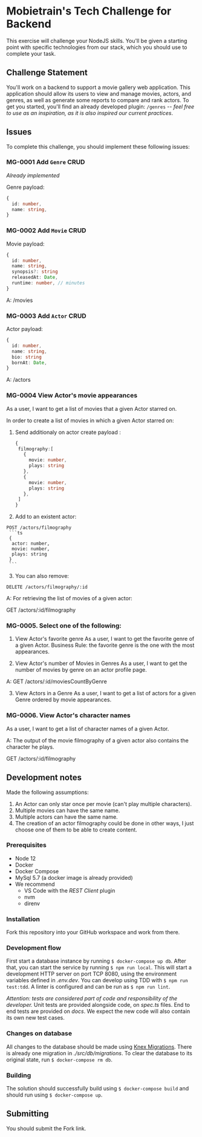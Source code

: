 # Mobietrain's Tech Challenge for Backend

This exercise will challenge your NodeJS skills. You'll be given a starting point with specific technologies from our stack, which you should use to complete your task.

## Challenge Statement

You'll work on a backend to support a movie gallery web application. This application should allow its users to view and manage movies, actors, and genres, as well as generate some reports to compare and rank actors. To get you started, you'll find an already developed plugin: `/genres` -- *feel free to use as an inspiration, as it is also inspired our current practices*.

## Issues

To complete this challenge, you should implement these following issues:

### MG-0001 Add `Genre` CRUD
*Already implemented*

Genre payload:

```ts
{
  id: number,
  name: string,
}
```

### MG-0002 Add `Movie` CRUD
Movie payload:

```ts
{
  id: number,
  name: string,
  synopsis?: string
  releasedAt: Date,
  runtime: number, // minutes
}
```

A: /movies
### MG-0003 Add `Actor` CRUD
Actor payload:

```ts
{
  id: number,
  name: string,
  bio: string
  bornAt: Date,
}
```

A: /actors 

### MG-0004 View Actor's movie appearances

As a user, I want to get a list of movies that a given Actor starred on.

In order to create a list of movies in which a given Actor starred on:
  
  1. Send additionaly on actor create payload :
     ```ts
     {
      filmography:[
        {
          movie: number,
          plays: string
        },
        {
          movie: number,
          plays: string
        },
      ]
     }  
     ```
  2. Add to an existent actor:
    
    POST /actors/filmography
     ```ts
     {
      actor: number,
      movie: number,
      plays: string
     }  
     ```
  3. You can also remove:
    
    DELETE /actors/filmography/:id

A: For retrieving the list of movies of a given actor:

  GET /actors/:id/filmography


### MG-0005. Select one of the following:

1. View Actor's favorite genre
As a user, I want to get the favorite genre of a given Actor.
Business Rule: the favorite genre is the one with the most appearances.

2. View Actor's number of Movies in Genres
As a user, I want to get the number of movies by genre on an actor profile page.

  A: GET  /actors/:id/moviesCountByGenre

3. View Actors in a Genre
As a user, I want to get a list of actors for a given Genre ordered by movie appearances.

### MG-0006. View Actor's character names

As a user, I want to get a list of character names of a given Actor.

A: The output of the movie filmography of a given actor also contains the character he plays.
   
  GET /actors/:id/filmography

## Development notes

Made the following assumptions:
  1. An Actor can only star once per movie (can't play multiple characters).
  2. Multiple movies can have the same name.
  3. Multiple actors can have the same name.
  4. The creation of an actor filmography could be done in other ways, I just choose one of them to be able to create content.

### Prerequisites

- Node 12
- Docker
- Docker Compose
- MySql 5.7 (a docker image is already provided)
- We recommend
  - VS Code with the *REST Client* plugin
  - nvm
  - direnv

### Installation

Fork this repository into your GitHub workspace and work from there.

### Development flow
First start a database instance by running `$ docker-compose up db`. After that, you can start the service by running `$ npm run local`. This will start a development HTTP server on port TCP 8080, using the environment variables defined in *.env.dev*. You can develop using TDD with `$ npm run test:tdd`. A linter is configured and can be run as `$ npm run lint`.

*Attention: tests are considered part of code and responsibility of the developer.* Unit tests are provided alongside code, on *spec.ts* files. End to end tests are provided on *docs*. We expect the new code will also contain its own new test cases.

### Changes on database
All changes to the database should be made using [Knex Migrations](http://knexjs.org/#Migrations). There is already one migration in *./src/db/migrations*. To clear the database to its original state, run `$ docker-compose rm db`.

### Building
The solution should successfully build using `$ docker-compose build` and should run using `$ docker-compose up`.

## Submitting

You should submit the Fork link.
